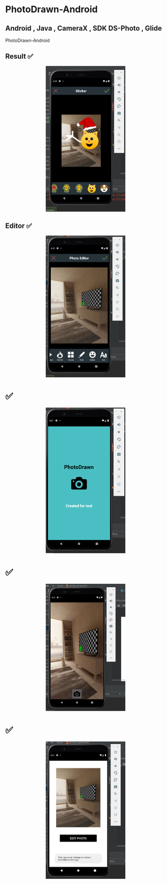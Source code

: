 # PhotoDrawn-Android

## Android , Java , CameraX , SDK DS-Photo , Glide

PhotoDrawn-Android



## Result ✅
<p align="center">
<img src="Video/5.png" alt="drawing1" width="250">
</p>

## Editor ✅
<p align="center">
<img src="Video/4.png" alt="drawing1" width="250">
</p>

#  ✅
<p align="center">
<img src="Video/1.png" alt="drawing1" width="250">
</p>

# ✅
<p align="center">
<img src="Video/2.png" alt="drawing1" width="250">
</p>

# ✅
<p align="center">
<img src="Video/3.png" alt="drawing1" width="250">
</p>
